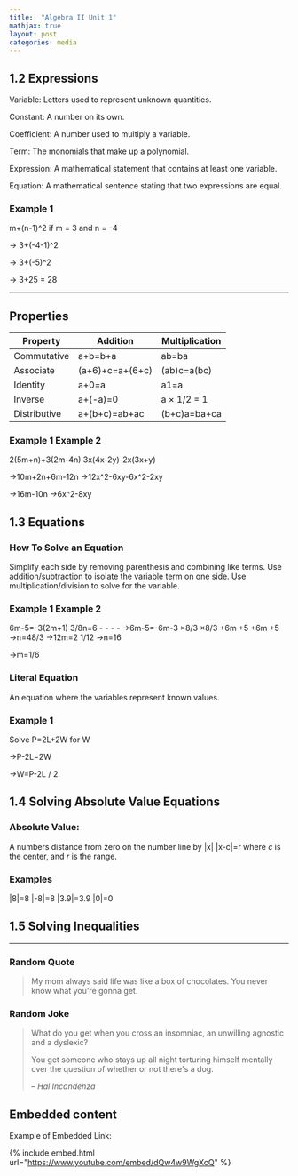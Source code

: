 ```yaml
---
title:  "Algebra II Unit 1"
mathjax: true
layout: post
categories: media
---
```


## 1.2 Expressions

Variable: Letters used to represent unknown quantities.

Constant: A number on its own.

Coefficient: A number used to multiply a variable.

Term: The monomials that make up a polynomial.

Expression: A mathematical statement that contains at least one variable.

Equation: A mathematical sentence stating that two expressions are equal.

### Example 1

m+(n-1)^2 if m = 3 and n = -4

-> 3+(-4-1)^2

-> 3+(-5)^2

-> 3+25 = 28

---

## Properties

| Property         | Addition         | Multiplication  |
|------------------|------------------|-----------------|
| Commutative      | a+b=b+a          | ab=ba           |
| Associate        | (a+6)+c=a+(6+c)  | (ab)c=a(bc)     |
| Identity         | a+0=a            | a1=a            |
| Inverse          | a+(-a)=0         | a × 1/2 = 1     |
| Distributive     | a+(b+c)=ab+ac    | (b+c)a=ba+ca    |

### Example 1       Example 2 

2(5m+n)+3(2m-4n)    3x(4x-2y)-2x(3x+y)

->10m+2n+6m-12n     ->12x^2-6xy-6x^2-2xy

->16m-10n           ->6x^2-8xy

## 1.3 Equations

### How To Solve an Equation

Simplify each side by removing parenthesis and combining like terms. Use addition/subtraction to isolate the variable term on one side. Use multiplication/division to solve for the variable.

### Example 1     Example 2

6m-5=-3(2m+1)     3/8n=6
                  - - - -
->6m-5=-6m-3      ×8/3  ×8/3
+6m +5 +6m +5     
                  ->n=48/3
->12m=2
   1/12           ->n=16
   
->m=1/6

### Literal Equation

An equation where the variables represent known values.

### Example 1

Solve P=2L+2W for W

->P-2L=2W

->W=P-2L / 2

## 1.4 Solving Absolute Value Equations

### Absolute Value:

A numbers distance from zero on the number line by |x|  |x-c|=r   where *c* is the center, and *r* is the range.

### Examples

|8|=8   |-8|=8    |3.9|=3.9   |0|=0

## 1.5 Solving Inequalities

---

### Random Quote

> My mom always said life was like a box of chocolates. You never know what you're gonna get.

### Random Joke

> What do you get when you cross an insomniac, an unwilling agnostic and a dyslexic?
>
> You get someone who stays up all night torturing himself mentally over the question of whether or not there's a dog.
>
> – _Hal Incandenza_

## Embedded content

Example of Embedded Link:

{% include embed.html url="https://www.youtube.com/embed/dQw4w9WgXcQ" %}
